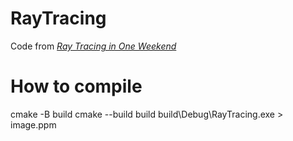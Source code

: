 # RayTracing
Code from [_Ray Tracing in One Weekend_](https://raytracing.github.io/books/RayTracingInOneWeekend.html)


# How to compile
cmake -B build
cmake --build build
build\Debug\RayTracing.exe > image.ppm